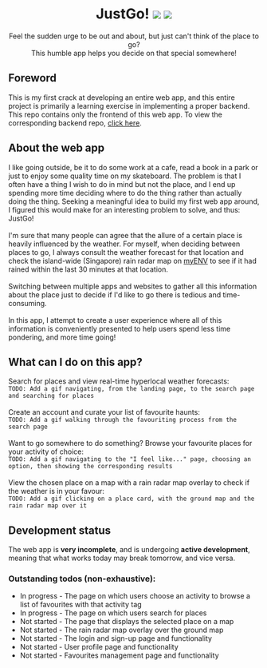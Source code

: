 <div align='center'>
  <h1>
    <div display='flex' align-items='center'>
      JustGo!
      <img src='https://user-images.githubusercontent.com/23531034/148372740-681d6810-c6ef-4560-b64e-996db9079e1e.png#gh-light-mode-only' />
      <img src='https://user-images.githubusercontent.com/23531034/148373133-da36d27f-8f04-49f4-a7c1-ecefd5818801.png#gh-dark-mode-only' />
    </div>
  </h1>
</div>

<p align='center'>
  Feel the sudden urge to be out and about, but just can't think of the place to go?
  <br />
  This humble app helps you decide on that special somewhere!
</p>

<h2>Foreword</h2>
This is my first crack at developing an entire web app, and this entire project is primarily a learning exercise in implementing a proper backend. This repo contains only the frontend of this web app. To view the corresponding backend repo, <a href='https://github.com/canneth/just-go-backend' rel='noreferrer'>click here</a>.

<h2>About the web app</h2>
I like going outside, be it to do some work at a cafe, read a book in a park or just to enjoy some quality time on my skateboard. The problem is that I often have a thing I wish to do in mind but not the place, and I end up spending more time deciding where to do the thing rather than actually doing the thing. Seeking a meaningful idea to build my first web app around, I figured this would make for an interesting problem to solve, and thus: JustGo!
<br />
<br />
I'm sure that many people can agree that the allure of a certain place is heavily influenced by the weather. For myself, when deciding between places to go, I always consult the weather forecast for that location and check the island-wide (Singapore) rain radar map on <a href='https://play.google.com/store/apps/details?id=sg.gov.nea&hl=en_SG&gl=US' rel='noreferrer'>myENV</a> to see if it had rained within the last 30 minutes at that location.
<br />
<br />
Switching between multiple apps and websites to gather all this information about the place just to decide if I'd like to go there is tedious and time-consuming.
<br />
<br />
In this app, I attempt to create a user experience where all of this information is conveniently presented to help users spend less time pondering, and more time going!

<h2>What can I do on this app?</h2>
Search for places and view real-time hyperlocal weather forecasts:
<br />
<code>TODO: Add a gif navigating, from the landing page, to the search page and searching for places</code>
<br />
<br />
Create an account and curate your list of favourite haunts:
<br />
<code>TODO: Add a gif walking through the favouriting process from the search page</code>
<br />
<br />
Want to go somewhere to do something? Browse your favourite places for your activity of choice:
<br />
<code>TODO: Add a gif navigating to the "I feel like..." page, choosing an option, then showing the corresponding results</code>
<br />
<br />
View the chosen place on a map with a rain radar map overlay to check if the weather is in your favour:
<br />
<code>TODO: Add a gif clicking on a place card, with the ground map and the rain radar map over it</code>

<h2>Development status</h2>
The web app is <strong>very incomplete</strong>, and is undergoing <strong>active development</strong>, meaning that what works today may break tomorrow, and vice versa.

<h3>Outstanding todos (non-exhaustive):</h3>
<ul>
  <li>In progress - The page on which users choose an activity to browse a list of favourites with that activity tag</li>
  <li>In progress - The page on which users search for places</li>
  <li>Not started - The page that displays the selected place on a map</li>
  <li>Not started - The rain radar map overlay over the ground map</li>
  <li>Not started - The login and sign-up page and functionality</li>
  <li>Not started - User profile page and functionality</li>
  <li>Not started - Favourites management page and functionality</li>
</ul>
